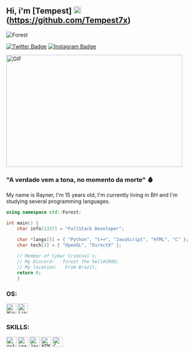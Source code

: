 ## Hi, i'm [Tempest] <img src="https://images.emojiterra.com/twitter/v13.0/128px/1f1e7-1f1f7.png" height="20px" width="20px"/> (https://github.com/Tempest7x)

<p align="left"> <img src="https://komarev.com/ghpvc/?username=For3st007&label=Profile%20views&color=323232&style=flat-square" alt="Forest" /> </p>

[![Twitter Badge](https://img.shields.io/badge/-Twitter-00acee?style=flat-square&logo=Twitter&logoColor=white)](https://twitter.com/For3st.007)
[![Instagram Badge](https://img.shields.io/badge/-Instagram-e4405f?style=flat-square&logo=Instagram&logoColor=white)](https://instagram.com/rayner.wts)


<img src="https://i.pinimg.com/originals/36/cc/70/36cc70325e9069671f2550a3db5073c0.gif" alt= "GIF" width="470" height="300">

### "A verdade vem a tona, no momento da morte" 🩸 

My name is Rayner, I'm 15 years old, I'm currently living in BH and I'm studying several programming languages.

```C++
using namespace std::Forest;

int main() {
    char info[1337] = "FullStack Developer";

    char *langs[5] = { "Python", "C++", "JavaScript", "HTML", "C" };
    char tech[2] = { "OpenGL", "DirectX" };
    
    // Member of Cyber Criminal's;
    // My Discord:   forest the hell#2000;
    // My location:   From Brazil;
    return 0; 
    }
``` 
### OS:
<code><img height="27" src="https://img.shields.io/badge/Windows-0078D6?style=for-the-badge&logo=windows&logoColor=white" alt="Windows"></code>
<code><img height="27" src="https://img.shields.io/badge/Linux-FCC624?style=for-the-badge&logo=linux&logoColor=black" alt="Linux"></code>

### SKILLS:
<code><img height="27" src="https://img.shields.io/badge/Python-3776AB?style=for-the-badge&logo=python&logoColor=white" alt="python"></code>
<code><img height="27" src="https://img.shields.io/badge/C%2B%2B-00599C?style=for-the-badge&logo=c%2B%2B&logoColor=white" alt="c++"></code>
<code><img height="27" src="https://img.shields.io/badge/JavaScript-323330?style=for-the-badge&logo=javascript&logoColor=F7DF1E" alt="JavaScript"></code>
<code><img height="27" src="https://img.shields.io/badge/HTML-239120?style=for-the-badge&logo=html5&logoColor=white" alt="HTML"></code>
<code><img height="27" src="https://img.shields.io/badge/C-00599C?style=for-the-badge&logo=c&logoColor=white" alt="C"></code>

